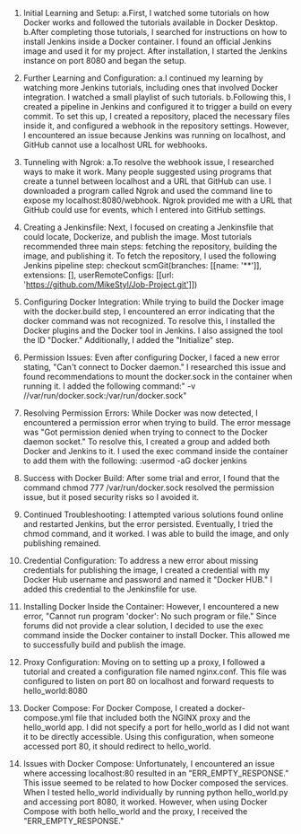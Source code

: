 1.  Initial Learning and Setup:
    a.First, I watched some tutorials on how Docker works and followed the tutorials available in Docker Desktop.
    b.After completing those tutorials, I searched for instructions on how to install Jenkins inside a Docker container. I found an official Jenkins image 
    and used it for my project. After installation, I started the Jenkins instance on port 8080 and began the setup.

2.  Further Learning and Configuration:
    a.I continued my learning by watching more Jenkins tutorials, including ones that involved Docker integration. I watched a small playlist of such 
    tutorials.
    b.Following this, I created a pipeline in Jenkins and configured it to trigger a build on every commit. To set this up, I created a repository, placed 
    the necessary files inside it, and configured a webhook in the repository settings. However, I encountered an issue because Jenkins was running on 
    localhost, and GitHub cannot use a localhost URL for webhooks.

3.  Tunneling with Ngrok:
    a.To resolve the webhook issue, I researched ways to make it work. Many people suggested using programs that create a tunnel between localhost and a URL 
    that GitHub can use. I downloaded a program called Ngrok and used the command line to expose my localhost:8080/webhook. Ngrok provided me with a URL that  
    GitHub could use for events, which I entered into GitHub settings.

4.  Creating a Jenkinsfile:
    Next, I focused on creating a Jenkinsfile that could locate, Dockerize, and publish the image. Most tutorials recommended three main steps: fetching the 
    repository, building the image, and publishing it. To fetch the repository, I used the following Jenkins pipeline step:
    checkout scmGit(branches: [[name: '**']], extensions: [], userRemoteConfigs: [[url: 'https://github.com/MikeStyl/Job-Project.git']])

5.  Configuring Docker Integration:
    While trying to build the Docker image with the docker.build step, I encountered an error indicating that the docker command was not recognized. To 
    resolve 
    this, I installed the Docker plugins and the Docker tool in Jenkins. I also assigned the tool the ID "Docker." Additionally, I added the "Initialize" 
    step.

6.  Permission Issues:
    Even after configuring Docker, I faced a new error stating, "Can't connect to Docker daemon." I researched this issue and found recommendations to mount 
    the docker.sock in the container when running it. I added the following command:" -v //var/run/docker.sock:/var/run/docker.sock"

7.  Resolving Permission Errors:
    While Docker was now detected, I encountered a permission error when trying to build. The error message was "Got permission denied when trying to connect 
    to the Docker daemon socket." To resolve this, I created a group and added both Docker and Jenkins to it. I used the exec command inside the container to 
    add them with the following: :usermod -aG docker jenkins

8.  Success with Docker Build:
    After some trial and error, I found that the command chmod 777 /var/run/docker.sock resolved the permission issue, but it posed security risks so I 
    avoided it.

9.  Continued Troubleshooting:
    I attempted various solutions found online and restarted Jenkins, but the error persisted. Eventually, I tried the chmod command, and it worked. I was 
    able to build the image, and only publishing remained.

10. Credential Configuration:
    To address a new error about missing credentials for publishing the image, I created a credential with my Docker Hub username and password and named it 
    "Docker HUB." I added this credential to the Jenkinsfile for use.

11. Installing Docker Inside the Container:
    However, I encountered a new error, "Cannot run program 'docker': No such program or file." Since forums did not provide a clear solution, I decided to 
    use the exec command inside the Docker container to install Docker. This allowed me to successfully build and publish the image.

12. Proxy Configuration:
    Moving on to setting up a proxy, I followed a tutorial and created a configuration file named nginx.conf. This file was configured to listen on port 80 
    on localhost and forward requests to hello_world:8080

13. Docker Compose:
    For Docker Compose, I created a docker-compose.yml file that included both the NGINX proxy and the hello_world app. I did not specify a port for 
    hello_world as I did not want it to be directly accessible. Using this configuration, when someone accessed port 80, it should redirect to hello_world.

14. Issues with Docker Compose:
    Unfortunately, I encountered an issue where accessing localhost:80 resulted in an "ERR_EMPTY_RESPONSE." This issue seemed to be related to how Docker 
    composed the services. When I tested hello_world individually by running python hello_world.py and accessing port 8080, it worked. However, when using 
    Docker Compose with both hello_world and the proxy, I received the "ERR_EMPTY_RESPONSE."


    
